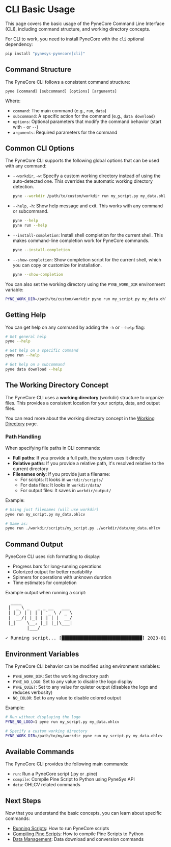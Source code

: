 <!--
---
weight: 301
title: "Basic Usage"
description: "Basic usage of the PyneCore Command Line Interface"
icon: "terminal"
date: "2025-03-31"
lastmod: "2025-03-31"
draft: false
toc: true
categories: ["Usage", "CLI"]
tags: ["cli", "command-line", "basics", "workdir", "commands"]
---
-->

# CLI Basic Usage

This page covers the basic usage of the PyneCore Command Line Interface (CLI), including command structure, and working directory concepts.

For CLI to work, you need to install PyneCore with the `cli` optional dependency:

```bash
pip install "pynesys-pynecore[cli]"
```

## Command Structure

The PyneCore CLI follows a consistent command structure:

```
pyne [command] [subcommand] [options] [arguments]
```

Where:
- `command`: The main command (e.g., `run`, `data`)
- `subcommand`: A specific action for the command (e.g., `data download`)
- `options`: Optional parameters that modify the command behavior (start with `-` or `--`)
- `arguments`: Required parameters for the command

## Common CLI Options

The PyneCore CLI supports the following global options that can be used with any command:

- `--workdir`, `-w`: Specify a custom working directory instead of using the auto-detected one. This overrides the automatic working directory detection.

  ```bash
  pyne --workdir /path/to/custom/workdir run my_script.py my_data.ohlcv
  ```

- `--help`, `-h`: Show help message and exit. This works with any command or subcommand.

  ```bash
  pyne --help
  pyne run --help
  ```

- `--install-completion`: Install shell completion for the current shell. This makes command-line completion work for PyneCore commands.

  ```bash
  pyne --install-completion
  ```

- `--show-completion`: Show completion script for the current shell, which you can copy or customize for installation.

  ```bash
  pyne --show-completion
  ```

You can also set the working directory using the `PYNE_WORK_DIR` environment variable:

```bash
PYNE_WORK_DIR=/path/to/custom/workdir pyne run my_script.py my_data.ohlcv
```

## Getting Help

You can get help on any command by adding the `-h` or `--help` flag:

```bash
# Get general help
pyne --help

# Get help on a specific command
pyne run --help

# Get help on a subcommand
pyne data download --help
```

## The Working Directory Concept

The PyneCore CLI uses a **working directory** (workdir) structure to organize files. This provides a consistent location for your scripts, data, and output files.

You can read more about the working directory concept in the [Working Directory](../overview/working-directory.md) page.

### Path Handling

When specifying file paths in CLI commands:

- **Full paths**: If you provide a full path, the system uses it directly
- **Relative paths**: If you provide a relative path, it's resolved relative to the current directory
- **Filenames only**: If you provide just a filename:
  - For scripts: It looks in `workdir/scripts/`
  - For data files: It looks in `workdir/data/`
  - For output files: It saves in `workdir/output/`

Example:
```bash
# Using just filenames (will use workdir)
pyne run my_script.py my_data.ohlcv

# Same as:
pyne run ./workdir/scripts/my_script.py ./workdir/data/my_data.ohlcv
```

## Command Output

PyneCore CLI uses rich formatting to display:

- Progress bars for long-running operations
- Colorized output for better readability
- Spinners for operations with unknown duration
- Time estimates for completion

Example output when running a script:
<pre>
  ____
 |  _ \ _   _ _ __   ___
 | |_) | | | | '_ \ / _ \
 |  __/| |_| | | | |  __/
 |_|    \__, |_| |_|\___|
        |___/

✓ Running script... [██████████████████████████████] 2023-01-01 00:00:00 / 0:01:45
</pre>

## Environment Variables

The PyneCore CLI behavior can be modified using environment variables:

- `PYNE_WORK_DIR`: Set the working directory path
- `PYNE_NO_LOGO`: Set to any value to disable the logo display
- `PYNE_QUIET`: Set to any value for quieter output (disables the logo and reduces verbosity)
- `NO_COLOR`: Set to any value to disable colored output

Example:
```bash
# Run without displaying the logo
PYNE_NO_LOGO=1 pyne run my_script.py my_data.ohlcv

# Specify a custom working directory
PYNE_WORK_DIR=/path/to/my/workdir pyne run my_script.py my_data.ohlcv
```

## Available Commands

The PyneCore CLI provides the following main commands:

- `run`: Run a PyneCore script (.py or .pine)
- `compile`: Compile Pine Script to Python using PyneSys API
- `data`: OHLCV related commands

## Next Steps

Now that you understand the basic concepts, you can learn about specific commands:

- [Running Scripts](run.md): How to run PyneCore scripts
- [Compiling Pine Scripts](compile.md): How to compile Pine Scripts to Python
- [Data Management](data.md): Data download and conversion commands